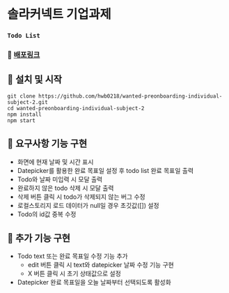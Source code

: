 # 솔라커넥트 기업과제
### `Todo List`

### 🔗 [배포링크](https://solar-connect-70015c.netlify.app/)

## 📌 설치 및 시작

```shell
git clone https://github.com/hwb0218/wanted-preonboarding-individual-subject-2.git
cd wanted-preonboarding-individual-subject-2
npm install
npm start
```

## 📌 요구사항 기능 구현

- 화면에 현재 날짜 및 시간 표시
- Datepicker를 활용한 완료 목표일 설정 후 todo list 완료 목표일 출력  
- Todo와 날짜 미입력 시 모달 출력  
- 완료하지 않은 todo 삭제 시 모달 출력
- 삭제 버튼 클릭 시 todo가 삭제되지 않는 버그 수정  
- 로컬스토리지 로드 데이터가 null일 경우 초깃값([]) 설정  
- Todo의 id값 중복 수정

## 📌 추가 기능 구현

- Todo text 또는 완료 목표일 수정 기능 추가  
  - edit 버튼 클릭 시 text와 datepicker 날짜 수정 기능 구현
  - X 버튼 클릭 시 초기 상태값으로 설정 
- Datepicker 완료 목표일을 오늘 날짜부터 선택되도록 활성화
